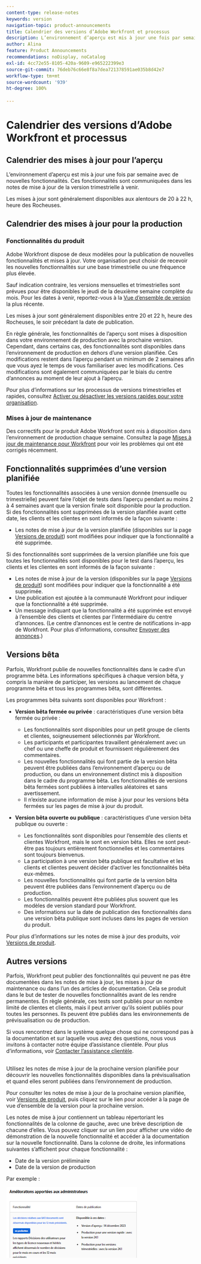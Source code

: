 ```yaml
---
content-type: release-notes
keywords: version
navigation-topic: product-announcements
title: Calendrier des versions d’Adobe Workfront et processus
description: L’environnement d’aperçu est mis à jour une fois par semaine avec de nouvelles fonctionnalités. Ces fonctionnalités sont communiquées dans les notes de mise à jour de la version trimestrielle à venir.
author: Alina
feature: Product Announcements
recommendations: noDisplay, noCatalog
exl-id: 4cc72e55-8105-420a-9609-e965222399e3
source-git-commit: 76deb76c66e8f8a7dea721378591ae035b8d42e7
workflow-type: tm+mt
source-wordcount: '939'
ht-degree: 100%

---
```


# Calendrier des versions d’Adobe Workfront et processus

## Calendrier des mises à jour pour l’aperçu

L’environnement d’aperçu est mis à jour une fois par semaine avec de nouvelles fonctionnalités. Ces fonctionnalités sont communiquées dans les notes de mise à jour de la version trimestrielle à venir.

Les mises à jour sont généralement disponibles aux alentours de 20 à 22 h, heure des Rocheuses.

## Calendrier des mises à jour pour la production

### Fonctionnalités du produit


Adobe Workfront dispose de deux modèles pour la publication de nouvelles fonctionnalités et mises à jour. Votre organisation peut choisir de recevoir les nouvelles fonctionnalités sur une base trimestrielle ou une fréquence plus élevée.

Sauf indication contraire, les versions mensuelles et trimestrielles sont prévues pour être disponibles le jeudi de la deuxième semaine complète du mois. Pour les dates à venir, reportez-vous à la [Vue d’ensemble de version](/help/quicksilver/product-announcements/product-releases/product-releases.md) la plus récente.

Les mises à jour sont généralement disponibles entre 20 et 22 h, heure des Rocheuses, le soir précédant la date de publication.

En règle générale, les fonctionnalités de l’aperçu sont mises à disposition dans votre environnement de production avec la prochaine version. Cependant, dans certains cas, des fonctionnalités sont disponibles dans l’environnement de production en dehors d’une version planifiée. Ces modifications restent dans l’aperçu pendant un minimum de 2 semaines afin que vous ayez le temps de vous familiariser avec les modifications. Ces modifications sont également communiquées par le biais du centre d’annonces au moment de leur ajout à l’aperçu.

Pour plus d’informations sur les processus de versions trimestrielles et rapides, consultez [Activer ou désactiver les versions rapides pour votre organisation](/help/quicksilver/administration-and-setup/set-up-workfront/configure-system-defaults/enable-fast-release-process.md).

### Mises à jour de maintenance

Des correctifs pour le produit Adobe Workfront sont mis à disposition dans l’environnement de production chaque semaine. Consultez la page [Mises à jour de maintenance pour Workfront](https://experienceleague.adobe.com/docs/workfront-known-issues/releases/current-updates.html) pour voir les problèmes qui ont été corrigés récemment.

## Fonctionnalités supprimées d’une version planifiée

Toutes les fonctionnalités associées à une version donnée (mensuelle ou trimestrielle) peuvent faire l’objet de tests dans l’aperçu pendant au moins 2 à 4 semaines avant que la version finale soit disponible pour la production. Si des fonctionnalités sont supprimées de la version planifiée avant cette date, les clients et les clientes en sont informés de la façon suivante :

* Les notes de mise à jour de la version planifiée (disponibles sur la page [Versions de produit](../../product-announcements/product-releases/product-releases.md)) sont modifiées pour indiquer que la fonctionnalité a été supprimée.

Si des fonctionnalités sont supprimées de la version planifiée une fois que toutes les fonctionnalités sont disponibles pour le test dans l’aperçu, les clients et les clientes en sont informés de la façon suivante :

* Les notes de mise à jour de la version (disponibles sur la page [Versions de produit](../../product-announcements/product-releases/product-releases.md)) sont modifiées pour indiquer que la fonctionnalité a été supprimée.
* Une publication est ajoutée à la communauté Workfront pour indiquer que la fonctionnalité a été supprimée.
* Un message indiquant que la fonctionnalité a été supprimée est envoyé à l’ensemble des clients et clientes par l’intermédiaire du centre d’annonces. (Le centre d’annonces est le centre de notifications in-app de Workfront. Pour plus d’informations, consultez [Envoyer des annonces](../../administration-and-setup/get-started-wf-administration/view-send-announcements.md).)

## Versions bêta

Parfois, Workfront publie de nouvelles fonctionnalités dans le cadre d’un programme bêta.
Les informations spécifiques à chaque version bêta, y compris la manière de participer, les versions au lancement de chaque programme bêta et tous les programmes bêta, sont différentes.

Les programmes bêta suivants sont disponibles pour Workfront :

* **Version bêta fermée ou privée** : caractéristiques d’une version bêta fermée ou privée :

   * Les fonctionnalités sont disponibles pour un petit groupe de clients et clientes, soigneusement sélectionnés par Workfront.
   * Les participants et participantes travaillent généralement avec un chef ou une cheffe de produit et fournissent régulièrement des commentaires.
   * Les nouvelles fonctionnalités qui font partie de la version bêta peuvent être publiées dans l’environnement d’aperçu ou de production, ou dans un environnement distinct mis à disposition dans le cadre du programme bêta. Les fonctionnalités de versions bêta fermées sont publiées à intervalles aléatoires et sans avertissement.
   * Il n’existe aucune information de mise à jour pour les versions bêta fermées sur les pages de mise à jour du produit.

* **Version bêta ouverte ou publique** : caractéristiques d’une version bêta publique ou ouverte :

   * Les fonctionnalités sont disponibles pour l’ensemble des clients et clientes Workfront, mais le sont en version bêta. Elles ne sont peut-être pas toujours entièrement fonctionnelles et les commentaires sont toujours bienvenus.
   * La participation à une version bêta publique est facultative et les clients et clientes peuvent décider d’activer les fonctionnalités bêta eux-mêmes.
   * Les nouvelles fonctionnalités qui font partie de la version bêta peuvent être publiées dans l’environnement d’aperçu ou de production.
   * Les fonctionnalités peuvent être publiées plus souvent que les modèles de version standard pour Workfront.
   * Des informations sur la date de publication des fonctionnalités dans une version bêta publique sont incluses dans les pages de version du produit.

Pour plus d’informations sur les notes de mise à jour des produits, voir [Versions de produit](../../product-announcements/product-releases/product-releases.md).

## Autres versions

Parfois, Workfront peut publier des fonctionnalités qui peuvent ne pas être documentées dans les notes de mise à jour, les mises à jour de maintenance ou dans l’un des articles de documentation. Cela se produit dans le but de tester de nouvelles fonctionnalités avant de les rendre permanentes. En règle générale, ces tests sont publiés pour un nombre limité de clientes et clients, mais il peut arriver qu’ils soient publiés pour toutes les personnes. Ils peuvent être publiés dans les environnements de prévisualisation ou de production.

Si vous rencontrez dans le système quelque chose qui ne correspond pas à la documentation et sur laquelle vous avez des questions, nous vous invitons à contacter notre équipe d’assistance clientèle. Pour plus d’informations, voir [Contacter l’assistance clientèle](../../workfront-basics/tips-tricks-and-troubleshooting/contact-customer-support.md).

## 

Utilisez les notes de mise à jour de la prochaine version planifiée pour découvrir les nouvelles fonctionnalités disponibles dans la prévisualisation et quand elles seront publiées dans l’environnement de production.

Pour consulter les notes de mise à jour de la prochaine version planifiée, voir [Versions de produit](../../product-announcements/product-releases/product-releases.md), puis cliquez sur le lien pour accéder à la page de vue d’ensemble de la version pour la prochaine version.

Les notes de mise à jour contiennent un tableau répertoriant les fonctionnalités de la colonne de gauche, avec une brève description de chacune d’elles. Vous pouvez cliquer sur un lien pour afficher une vidéo de démonstration de la nouvelle fonctionnalité et accéder à la documentation sur la nouvelle fonctionnalité. Dans la colonne de droite, les informations suivantes s’affichent pour chaque fonctionnalité :

* Date de la version préliminaire
* Date de la version de production

Par exemple :

![](assets/release-notes-350x189.png)
